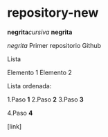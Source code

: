 # repository-new
**negrita**_cursiva_
**negrita**

_*negrita*_
Primer repositorio Github

Lista

Elemento 1
Elemento 2

Lista ordenada:

1.Paso **1**
2.Paso **2**
3.Paso **3**

4.Paso **4**
 <html>
  <html>
 [link]<https://www.google.es/?hl=ca
![thumb_spider-man-tobey-maguire-meme-face-54094017(https://user-images.githubusercontent.com/96111636/189707830-0f794878-1cdc-455f-8464-d56c0624ade7.png)]
